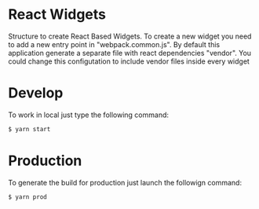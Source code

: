 # React Widgets 

Structure to create React Based Widgets.
To create a new widget you need to add a new entry point in "webpack.common.js".
By default this application generate a separate file with react dependencies "vendor".
You could change this configutation to include vendor files inside every widget 

# Develop
To work in local just type the following command:

```sh
$ yarn start
```

# Production
To generate the build for production just launch the followign command:

```sh
$ yarn prod
```